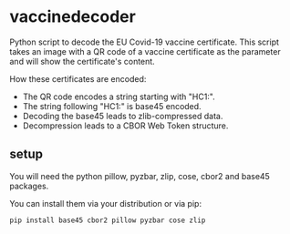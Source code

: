 # vaccinedecoder
Python script to decode the EU Covid-19 vaccine certificate.
This script takes an image with a QR code of a vaccine certificate as the parameter and will show the certificate's content.

How these certificates are encoded:

* The QR code encodes a string starting with "HC1:".
* The string following "HC1:" is base45 encoded.
* Decoding the base45 leads to zlib-compressed data.
* Decompression leads to a CBOR Web Token structure.

## setup

You will need the python pillow, pyzbar, zlip, cose, cbor2 and base45 packages.

You can install them via your distribution or via pip:

```
pip install base45 cbor2 pillow pyzbar cose zlip
```
